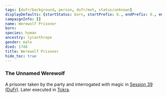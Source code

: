 ```yaml
---
tags: [dufr/background, person, dufr/met, status/unknown]
displayDefaults: {startStatus: born, startPrefix: b., endPrefix: d., endStatus: died}
campaignInfo: []
name: Werewolf Prisoner
born:
species: human
ancestry: lycanthrope
gender: male
died: 1748
title: Werewolf Prisoner
hide_toc: true
---
```


### The Unnamed Werewolf

A prisoner taken by the party and interrogated with magic in [Session 39 (DuFr)](<../../campaigns/dunmari-frontier/session-notes/session-39-dufr.md>). Later executed in [Tokra](<../../gazetteer/greater-dunmar/realms/dunmar/central-dunmar/tokra/tokra.md>). 